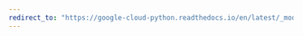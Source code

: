 ```yaml
---
redirect_to: "https://google-cloud-python.readthedocs.io/en/latest/_modules/google/cloud/videointelligence_v1/types.html"
---
```


